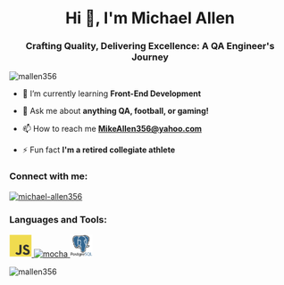 <h1 align="center">Hi 👋, I'm Michael Allen</h1>
<h3 align="center">Crafting Quality, Delivering Excellence: A QA Engineer's Journey</h3>


<p align="left"> <img src="https://komarev.com/ghpvc/?username=mallen356&label=Profile%20views&color=0e75b6&style=flat" alt="mallen356" /> </p>

- 🌱 I’m currently learning **Front-End Development**

- 💬 Ask me about **anything QA, football, or gaming!**

- 📫 How to reach me **MikeAllen356@yahoo.com**

- ⚡ Fun fact **I'm a retired collegiate athlete**

<h3 align="left">Connect with me:</h3>
<p align="left">
<a href="https://linkedin.com/in/michael-allen356" target="blank"><img align="center" src="https://raw.githubusercontent.com/rahuldkjain/github-profile-readme-generator/master/src/images/icons/Social/linked-in-alt.svg" alt="michael-allen356" height="30" width="40" /></a>
</p>

<h3 align="left">Languages and Tools:</h3>
<p align="left"> <a href="https://developer.mozilla.org/en-US/docs/Web/JavaScript" target="_blank" rel="noreferrer"> <img src="https://raw.githubusercontent.com/devicons/devicon/master/icons/javascript/javascript-original.svg" alt="javascript" width="40" height="40"/> </a> <a href="https://mochajs.org" target="_blank" rel="noreferrer"> <img src="https://www.vectorlogo.zone/logos/mochajs/mochajs-icon.svg" alt="mocha" width="40" height="40"/> </a> <a href="https://www.postgresql.org" target="_blank" rel="noreferrer"> <img src="https://raw.githubusercontent.com/devicons/devicon/master/icons/postgresql/postgresql-original-wordmark.svg" alt="postgresql" width="40" height="40"/> </a> </p>

<p><img align="center" src="https://github-readme-stats.vercel.app/api/top-langs?username=mallen356&show_icons=true&locale=en&layout=compact" alt="mallen356" /></p>
